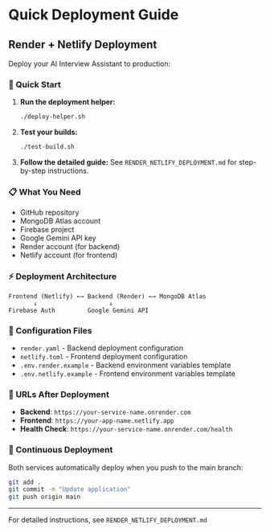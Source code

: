 # Quick Deployment Guide

## Render + Netlify Deployment

Deploy your AI Interview Assistant to production:

### 🚀 Quick Start

1. **Run the deployment helper:**
   ```bash
   ./deploy-helper.sh
   ```

2. **Test your builds:**
   ```bash
   ./test-build.sh
   ```

3. **Follow the detailed guide:**
   See `RENDER_NETLIFY_DEPLOYMENT.md` for step-by-step instructions.

### 📋 What You Need

- GitHub repository
- MongoDB Atlas account
- Firebase project
- Google Gemini API key
- Render account (for backend)
- Netlify account (for frontend)

### ⚡ Deployment Architecture

```
Frontend (Netlify) ←→ Backend (Render) ←→ MongoDB Atlas
       ↓                    ↓
Firebase Auth         Google Gemini API
```

### 🔧 Configuration Files

- `render.yaml` - Backend deployment configuration
- `netlify.toml` - Frontend deployment configuration
- `.env.render.example` - Backend environment variables template
- `.env.netlify.example` - Frontend environment variables template

### 🎯 URLs After Deployment

- **Backend**: `https://your-service-name.onrender.com`
- **Frontend**: `https://your-app-name.netlify.app`
- **Health Check**: `https://your-service-name.onrender.com/health`

### 🔄 Continuous Deployment

Both services automatically deploy when you push to the main branch:

```bash
git add .
git commit -m "Update application"
git push origin main
```

---

For detailed instructions, see `RENDER_NETLIFY_DEPLOYMENT.md`